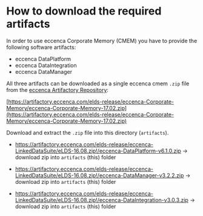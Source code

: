 # How to download the required artifacts

In order to use eccenca Corporate Memory (CMEM) you have to provide the following software artifacts:

- eccenca DataPlatform
- eccenca DataIntegration
- eccenca DataManager

All three artifacts can be downloaded as a single eccenca cmem `.zip` file from the [eccenca Artifactory Repository](https://artifactory.eccenca.com):

[https://artifactory.eccenca.com/elds-release/eccenca-Corporate-Memory/eccenca-Corporate-Memory-17.02.zip](https://artifactory.eccenca.com/elds-release/eccenca-Corporate-Memory/eccenca-Corporate-Memory-17.02.zip)

Download and extract the `.zip` file into this directory (`artifacts`).

- <https://artifactory.eccenca.com/elds-release/eccenca-LinkedDataSuite/eLDS-16.08.zip!/eccenca-DataPlatform-v6.1.0.zip> -> download zip into `artifacts` (this) folder

- <https://artifactory.eccenca.com/elds-release/eccenca-LinkedDataSuite/eLDS-16.08.zip!/eccenca-DataManager-v3.2.2.zip> -> download zip into `artifacts` (this) folder

- <https://artifactory.eccenca.com/elds-release/eccenca-LinkedDataSuite/eLDS-16.08.zip!/eccenca-DataIntegration-v3.0.3.zip> -> download zip into `artifacts` (this) folder
